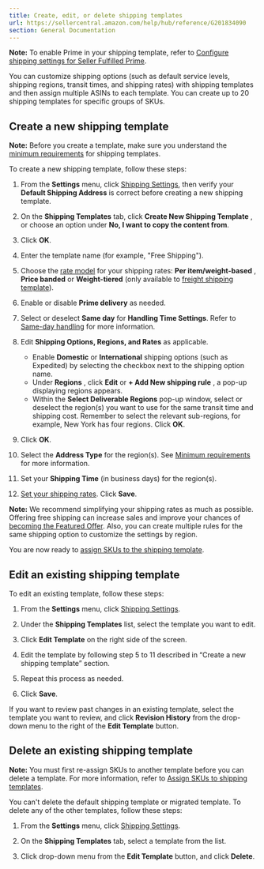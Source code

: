 ```yaml
---
title: Create, edit, or delete shipping templates
url: https://sellercentral.amazon.com/help/hub/reference/G201834090
section: General Documentation
---
```


**Note:** To enable Prime in your shipping template, refer to [Configure
shipping settings for Seller Fulfilled Prime](/gp/help/G201860010).

You can customize shipping options (such as default service levels, shipping
regions, transit times, and shipping rates) with shipping templates and then
assign multiple ASINs to each template. You can create up to 20 shipping
templates for specific groups of SKUs.

## Create a new shipping template

**Note:** Before you create a template, make sure you understand the [minimum
requirements](/gp/help/202115770) for shipping templates.

To create a new shipping template, follow these steps:

  1. From the **Settings** menu, click [Shipping Settings](/sbr/ref=xx_shipset_dnav_xx#shipping_templates), then verify your **Default Shipping Address** is correct before creating a new shipping template.

  2. On the **Shipping Templates** tab, click **Create New Shipping Template** , or choose an option under **No, I want to copy the content from**.

  3. Click **OK**.

  4. Enter the template name (for example, "Free Shipping").

  5. Choose the [rate model](/gp/help/201841310) for your shipping rates: **Per item/weight-based** , **Price banded** or **Weight-tiered** (only available to [freight shipping template](/gp/help/G202188040)).

  6. Enable or disable **Prime delivery** as needed.

  7. Select or deselect **Same day** for **Handling Time Settings**. Refer to [Same-day handling](/gp/help/GLL8GJCFS23K333Q) for more information.

  8. Edit **Shipping Options, Regions, and Rates** as applicable.

     * Enable **Domestic** or **International** shipping options (such as Expedited) by selecting the checkbox next to the shipping option name.
     * Under **Regions** , click **Edit** or **\+ Add New shipping rule** , a pop-up displaying regions appears. 
     * Within the **Select Deliverable Regions** pop-up window, select or deselect the region(s) you want to use for the same transit time and shipping cost. Remember to select the relevant sub-regions, for example, New York has four regions. Click **OK**.

  9. Click **OK**.

  10. Select the **Address Type** for the region(s). See [Minimum requirements](/gp/help/202115770) for more information.

  11. Set your **Shipping Time** (in business days) for the region(s).

  12. [Set your shipping rates](/gp/help/201841310). Click **Save**.

**Note:** We recommend simplifying your shipping rates as much as possible.
Offering free shipping can increase sales and improve your chances of
[becoming the Featured Offer](/gp/help/201687550). Also, you can create
multiple rules for the same shipping option to customize the settings by
region.

You are now ready to [assign SKUs to the shipping
template](/gp/help/201841600).

## Edit an existing shipping template

To edit an existing template, follow these steps:

  1. From the **Settings** menu, click [Shipping Settings](/sbr/ref=xx_shipset_dnav_xx#shipping_templates).

  2. Under the **Shipping Templates** list, select the template you want to edit.

  3. Click **Edit Template** on the right side of the screen.

  4. Edit the template by following step 5 to 11 described in “Create a new shipping template” section.

  5. Repeat this process as needed.

  6. Click **Save**.

If you want to review past changes in an existing template, select the
template you want to review, and click **Revision History** from the drop-down
menu to the right of the **Edit Template** button.

## Delete an existing shipping template

**Note:** You must first re-assign SKUs to another template before you can
delete a template. For more information, refer to [Assign SKUs to shipping
templates](/gp/help/201841600).

You can't delete the default shipping template or migrated template. To delete
any of the other templates, follow these steps:

  1. From the **Settings** menu, click [Shipping Settings](/sbr/ref=xx_shipset_dnav_xx#shipping_templates).

  2. On the **Shipping Templates** tab, select a template from the list.

  3. Click drop-down menu from the **Edit Template** button, and click **Delete**.

